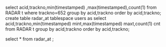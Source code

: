 select acid,trackno,min(timestamped) ,max(timestamped),count(1) from RADAR t where trackno=652 group by acid,trackno order by acid,trackno;
create table radar_at tablespace users as
select acid,trackno,min(timestamped) mint,max(timestamped) maxt,count(1) cnt from RADAR t  group by acid,trackno order by acid,trackno;

select * from radar_at ;